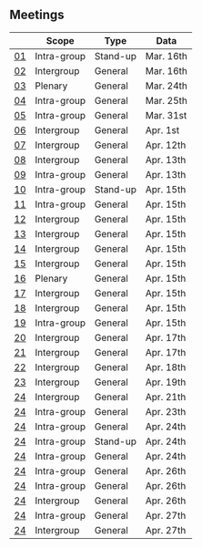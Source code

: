 ## Meetings

||Scope|Type|Data|
|-|-|-|-|
|[01](./01_0316.md)|Intra-group  |Stand-up   |Mar. 16th|
|[02](./02_0316.md)|Intergroup   |General    |Mar. 16th|
|[03](./03_0324.md)|Plenary      |General    |Mar. 24th|
|[04](./04_0325.md)|Intra-group  |General    |Mar. 25th|
|[05](./05_0331.md)|Intra-group  |General    |Mar. 31st|
|[06](./06_0401.md)|Intergroup   |General    |Apr. 1st |
|[07](./07_0412.md)|Intergroup   |General    |Apr. 12th|
|[08](./08_0413.md)|Intergroup   |General    |Apr. 13th|
|[09](./09_0413.md)|Intra-group  |General    |Apr. 13th|
|[10](./10_0415.md)|Intra-group  |Stand-up   |Apr. 15th|
|[11](./11_0415.md)|Intra-group  |General    |Apr. 15th|
|[12](./12_0415.md)|Intergroup   |General    |Apr. 15th|
|[13](./13_0415.md)|Intergroup   |General    |Apr. 15th|
|[14](./14_0415.md)|Intergroup   |General    |Apr. 15th|
|[15](./15_0415.md)|Intergroup   |General    |Apr. 15th|
|[16](./16_0415.md)|Plenary      |General    |Apr. 15th|
|[17](./17_0415.md)|Intergroup   |General    |Apr. 15th|
|[18](./18_0415.md)|Intergroup   |General    |Apr. 15th|
|[19](./19_0415.md)|Intra-group  |General    |Apr. 15th|
|[20](./20_0417.md)|Intergroup   |General    |Apr. 17th|
|[21](./21_0417.md)|Intergroup   |General    |Apr. 17th|
|[22](./22_0418.md)|Intergroup   |General    |Apr. 18th|
|[23](./23_0419.md)|Intergroup   |General    |Apr. 19th|
|[24](./24_0421.md)|Intergroup   |General    |Apr. 21th|
|[24](./25_0423.md)|Intra-group  |General    |Apr. 23th|
|[24](./26_0424.md)|Intra-group  |General    |Apr. 24th|
|[24](./27_0424.md)|Intra-group  |Stand-up   |Apr. 24th|
|[24](./28_0424.md)|Intra-group  |General    |Apr. 24th|
|[24](./29_0426.md)|Intra-group  |General    |Apr. 26th|
|[24](./30_0426.md)|Intra-group  |General    |Apr. 26th|
|[24](./31_0426.md)|Intergroup   |General    |Apr. 26th|
|[24](./32_0427.md)|Intra-group  |General    |Apr. 27th|
|[24](./33_0427.md)|Intergroup   |General    |Apr. 27th|
